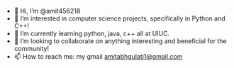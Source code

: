 - 👋 Hi, I’m @amit456218
- 👀 I’m interested in computer science projects, specifically in Python and C++!
- 🌱 I’m currently learning python, java, c++ all at UIUC.
- 💞️ I’m looking to collaborate on anything interesting and beneficial for the community! 
- 📫 How to reach me: my gmail amitabhgulati1@gmail.com

<!---
amit456218/amit456218 is a ✨ special ✨ repository because its `README.md` (this file) appears on your GitHub profile.
You can click the Preview link to take a look at your changes.
--->
